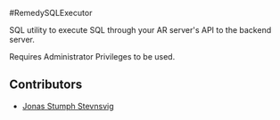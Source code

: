#RemedySQLExecutor

SQL utility to execute SQL through your AR server's API to the backend server. 

Requires Administrator Privileges to be used.

## Contributors
* [Jonas Stumph Stevnsvig]( https://github.com/josste )
